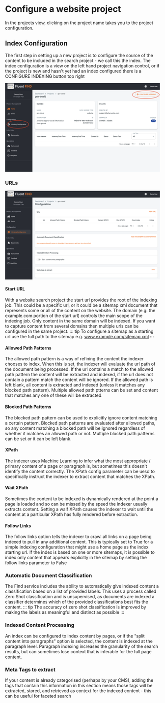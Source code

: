 # Configure a website project
In the projects view, clicking on the project name takes you to the project configuration.

## Index Configuration

The first step in setting up a new project is to configure the source of the content to be included in the search project - we call this the index. The index configuration is a view on the left hand project navigation control, or if the project is new and hasn't yet had an index configured there is a CONFIGURE INDEXING button top right

![Project View](../img/new-project-home.png)

### URLs

![Project Configuration](../img/new-project-index-config.png)

#### Start URL
With a website search project the start url provides the root of the indexing job. This could be a specific url, or it could be a sitemap xml document that represents some or all of the content on the website. The domain (e.g. the example.com portion of the start url) controls the main scope of the indexing job. Only content in the same domain will be indexed. If you want to capture content from several domains then multiple urls can be configured in the same project. 
::: tip
To configure a sitemap as a starting url use the full path to the sitemap e.g. www.example.com/sitemap.xml
:::

#### Allowed Path Patterns
The allowed path pattern is a way of refining the content the indexer chooses to index. When this is set, the indexer will evaluate the url path of the document being processed. If the url contains a match to the allowed path pattern the content will be extracted and indexed, if the url does not contain a pattern match the content will be ignored. If the allowed path is left blank, all content is extracted and indexed (unless it matches any blocked path pattern). Multiple allowed path ptterns can be set and content that matches any one of these will be extracted. 

#### Blocked Path Patterns
The blocked path pattern can be used to explicitly ignore content matching a certain pattern. Blocked path patterns are evaluated after allowed paths, so any content matching a blocked path will be ignored regardless of whether it matches an allowed path or not. Multiple blocked path patterns can be set or it can be left blank.  

#### XPath
The indexer uses Machine Learning to infer what the most appropriate / primary content of a page or paragraph is, but sometimes this doesn't identify the content correctly. The XPath config parameter can be uesd to specifically instruct the indexer to extract content that matches the XPath. 

#### Wait XPath
Sometimes the content to be indexed is dynamically rendered at the point a page is loaded and so can be missed by the speed the indexer usually extracts content. Setting a waif XPath causes the indexer to wait until the content at a particular XPath has fully rendered before extraction. 

#### Follow Links
The follow links option tells the indexer to crawl all links on a page being indexed to pull in any additional content. This is typically set to True for a simple indexing configuration that might use a home page as the index starting url. If the index is based on one or more sitemaps, it is possible to index only content that appears explicitly in the sitemap by setting the follow links parameter to False

### Automatic Document Classification
The Find service includes the ability to automatically give indexed content a classification based on a list of provided labels. This uses a process called Zero Shot classification and is unsupervised, as documents are indexed a classifier determines which of the provided classifications best fits the content. 
::: tip
The accuracy of zero shot classification is improved by making the labels as meaningful and distinct as possible
:::
### Indexed Content Processing
An index can be configured to index content by pages, or if the "split content into paragraphs" option is selected, the content is indexed at the paragraph level. Paragraph indexing increases the granularity of the search results, but can sometimes lose context that is inferable for the full page content.

### Meta Tags to extract
If your content is already categorised (perhaps by your CMS), adding the tags that contain this information in this section means those tags will be extracted, stored, and retrieved as context for the indexed content - this can be useful for faceted search

